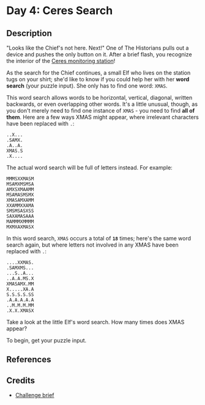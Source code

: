 # Day 4: Ceres Search

## Description

"Looks like the Chief's not here. Next!" One of The Historians pulls out a
device and pushes the only button on it. After a brief flash, you recognize the
interior of the [Ceres monitoring
station](https://adventofcode.com/2019/day/10)!

As the search for the Chief continues, a small Elf who lives on the station tugs 
on your shirt; she'd like to know if you could help her with her **word search**
(your puzzle input). She only has to find one word: `XMAS`.

This word search allows words to be horizontal, vertical, diagonal, written
backwards, or even overlapping other words. It's a little unusual, though, as
you don't merely need to find one instance of `XMAS` - you need to find **all of
them**. Here are a few ways XMAS might appear, where irrelevant characters have
been replaced with `.`:

```text
..X...
.SAMX.
.A..A.
XMAS.S
.X....
```

The actual word search will be full of letters instead. For example:

```text
MMMSXXMASM
MSAMXMSMSA
AMXSXMAAMM
MSAMASMSMX
XMASAMXAMM
XXAMMXXAMA
SMSMSASXSS
SAXAMASAAA
MAMMMXMMMM
MXMXAXMASX
```

In this word search, `XMAS` occurs a total of **`18`** times; here's the same
word search again, but where letters not involved in any XMAS have been replaced
with `.`:

```text
....XXMAS.
.SAMXMS...
...S..A...
..A.A.MS.X
XMASAMX.MM
X.....XA.A
S.S.S.S.SS
.A.A.A.A.A
..M.M.M.MM
.X.X.XMASX
```

Take a look at the little Elf's word search. How many times does XMAS appear?

To begin, get your puzzle input.

## References

## Credits

- [Challenge brief](https://adventofcode.com/2024/day/4/input)
